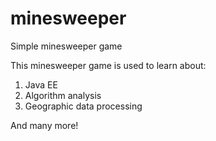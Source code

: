 # minesweeper
Simple minesweeper game

This minesweeper game is used to learn about:
1. Java EE
2. Algorithm analysis
3. Geographic data processing

And many more!
